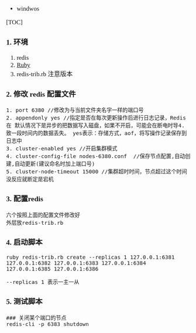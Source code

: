 <span  style="font-family: Simsun,serif; font-size: 17px; ">

- windwos

[TOC]

### 1. 环境

1. redis
2. [Ruby](https://rubyinstaller.org/downloads/)
3. redis-trib.rb 注意版本

### 2. 修改 redis 配置文件

~~~
1. port 6380 //修改为与当前文件夹名字一样的端口号
2. appendonly yes //指定是否在每次更新操作后进行日志记录，Redis在 默认情况下是异步的把数据写入磁盘，如果不开启，可能会在断电时导4. 致一段时间内的数据丢失。 yes表示：存储方式，aof，将写操作记录保存到日志中
3. cluster-enabled yes //开启集群模式
4. cluster-config-file nodes-6380.conf  //保存节点配置,自动创建,自动更新(建议命名时加上端口号)
5. cluster-node-timeout 15000 //集群超时时间，节点超过这个时间没反应就断定是宕机
~~~

### 3. 配置redis

~~~
六个按照上面的配置文件修改好
外层放redis-trib.rb
~~~

### 4. 启动脚本

~~~
ruby redis-trib.rb create --replicas 1 127.0.0.1:6381 127.0.0.1:6382 127.0.0.1:6383 127.0.0.1:6384 127.0.0.1:6385 127.0.0.1:6386

--replicas 1 表示一主一从
~~~


### 5. 测试脚本

~~~
### 关闭某个端口的节点
redis-cli -p 6383 shutdown
~~~

</span>